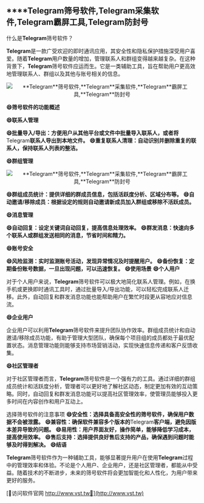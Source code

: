 ## ****Telegram**筛号软件,**Telegram**采集软件,**Telegram**霸屏工具,**Telegram**防封号**
什么是**Telegram**筛号软件？

**Telegram**是一款广受欢迎的即时通讯应用，其安全性和隐私保护措施深受用户喜爱。随着**Telegram**用户数量的增加，管理联系人和群组变得越来越复杂。在这种背景下，**Telegram**筛号软件应运而生。它是一类辅助工具，旨在帮助用户更高效地管理联系人、群组以及其他与账号相关的信息。

 <center><img src="https://vst.tw/MP4/tuiguang/png/0.png" alt="**Telegram**筛号软件,**Telegram**采集软件,**Telegram**霸屏工具,**Telegram**防封号"></center>

**😄筛号软件的功能概述**

**😄联系人管理**

**😄批量导入/导出：方便用户从其他平台或文件中批量导入联系人，或者将**Telegram**联系人导出到本地文件。**
**😄重复联系人清理：自动识别并删除重复的联系人，保持联系人列表的整洁。**

**😄群组管理**

 <center><img src="https://vst.tw/MP4/tuiguang/png/6.png" alt="**Telegram**筛号软件,**Telegram**采集软件,**Telegram**霸屏工具,**Telegram**防封号"></center>

**😄群组成员统计：提供详细的群成员信息，包括活跃度分析、区域分布等。**
**😄自动邀请/移除成员：根据设定的规则自动邀请新成员加入群组或移除不活跃成员。**

**😄消息管理**

**😄自动回复：设定关键词自动回复，提高信息处理效率。**
**😄群发消息：快速向多个联系人或群组发送相同的消息，节省时间和精力。**

**😄账号安全**

**😄风险监测：实时监测账号活动，发现异常情况及时提醒用户。**
**😄备份恢复：定期备份账号数据，一旦出现问题，可以迅速恢复。**
**😄使用场景**
**😄个人用户**

对于个人用户来说，**Telegram**筛号软件可以极大地简化联系人管理。例如，在换手机或更换即时通讯工具时，通过批量导入/导出功能，可以轻松完成联系人迁移。此外，自动回复和群发消息功能也能帮助用户在繁忙时段更从容地应对信息流。

**😄企业用户**

企业用户可以利用**Telegram**筛号软件来提升团队协作效率。群组成员统计和自动邀请/移除成员功能，有助于管理大型团队，确保每个项目组的成员都处于最优配置状态。消息管理功能则能够支持市场营销活动，实现快速信息传递和客户反馈收集。

**😄社区管理者**

对于社区管理者而言，**Telegram**筛号软件是一个强有力的工具。通过详细的群组成员统计和活跃度分析，管理者可以更好地了解社区动态，制定更加有效的互动策略。同时，自动回复和群发消息功能可以提高社区管理效率，使管理员能够投入更多时间在内容创作和用户互动上。

选择筛号软件的注意事项
**😄安全性：选择具备高安全性的筛号软件，确保用户数据不会被泄露。**
**😄兼容性：确保软件兼容多个版本的**Telegram**客户端，避免因版本差异导致的问题。**
**😄易用性：用户界面友好，操作简单，能够降低学习成本，提高使用效率。**
**😄售后支持：选择提供良好售后支持的产品，确保遇到问题时能够及时得到解决。**
**😄结语**

**Telegram**筛号软件作为一种辅助工具，能够显著提升用户在使用**Telegram**过程中的管理效率和体验。不论是个人用户、企业用户，还是社区管理者，都能从中受益。随着技术的不断进步，未来的筛号软件将会更加智能化和人性化，为用户带来更好的服务。


[👻访问软件官网 http://www.vst.tw👻](http://www.vst.tw)
